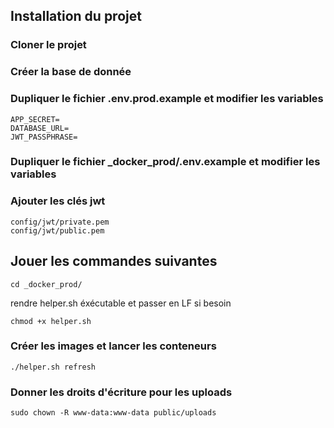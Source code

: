 ##  **Installation du projet**
### **Cloner le projet**

### **Créer la base de donnée**

### **Dupliquer le fichier .env.prod.example et modifier les variables**
```
APP_SECRET=
DATABASE_URL=
JWT_PASSPHRASE=
```

### **Dupliquer le fichier _docker_prod/.env.example et modifier les variables**

### **Ajouter les clés jwt**
```
config/jwt/private.pem
config/jwt/public.pem
```

##  **Jouer les commandes suivantes**
```
cd _docker_prod/
```

rendre helper.sh éxécutable et passer en LF si besoin

```
chmod +x helper.sh
```

### **Créer les images et lancer les conteneurs**
```
./helper.sh refresh
```

### **Donner les droits d'écriture pour les uploads**
```
sudo chown -R www-data:www-data public/uploads
```
